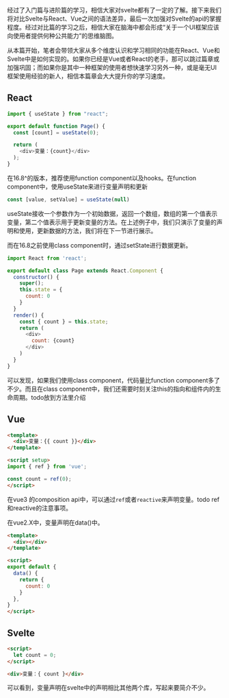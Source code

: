 经过了入门篇与进阶篇的学习，相信大家对svelte都有了一定的了解。接下来我们将对比Svelte与React、Vue之间的语法差异，最后一次加强对Svelte的api的掌握程度。经过对比篇的学习之后，相信大家在脑海中都会形成“关于一个UI框架应该向使用者提供何种公共能力”的思维脑图。

从本篇开始，笔者会带领大家从多个维度认识和学习相同的功能在React、Vue和Svelte中是如何实现的。如果你已经是Vue或者React的老手，那可以跳过篇章或加强巩固；而如果你是其中一种框架的使用者想快速学习另外一种，或是毫无UI框架使用经验的新人，相信本篇章会大大提升你的学习速度。

## React

```javascript
import { useState } from "react";

export default function Page() {
  const [count] = useState(0);

  return (
    <div>变量：{count}</div>
  );
}
```

在16.8^的版本，推荐使用function component以及hooks。在function component中，使用useState来进行变量声明和更新

```javascript
const [value, setValue] = useState(null)
```

useState接收一个参数作为一个初始数据，返回一个数组，数组的第一个值表示变量，第二个值表示用于更新变量的方法。在上述例子中，我们只演示了变量的声明和使用，更新数据的方法，我们将在下一节进行展示。

而在16.8之前使用class component时，通过setState进行数据更新。

```javascript
import React from 'react';

export default class Page extends React.Component {
  constructor() {
    super();
    this.state = {
      count: 0
    }
  }
  render() {
    const { count } = this.state;
    return (
      <div>
        count: {count}
      </div>
    )
  }
}
```

可以发现，如果我们使用class component，代码量比function component多了不少。而且在class component中，我们还需要时刻关注this的指向和组件内的生命周期。todo放到方法里介绍

## Vue

```html
<template>
  <div>变量：{{ count }}</div>
</template>

<script setup>
import { ref } from 'vue';

const count = ref(0);
</script>
```

在vue3 的composition api中，可以通过`ref`或者`reactive`来声明变量。todo ref和reactive的注意事项。

在vue2.X中，变量声明在data()中。

```html
<template>
  <div></div>
</template>

<script>
export default {
  data() {
    return {
      count: 0
    }
  },
}
</script>
```

## Svelte

```html
<script>
  let count = 0;
</script>

<div>变量：{ count }</div>
```

可以看到，变量声明在svelte中的声明相比其他两个库，写起来要简介不少。

